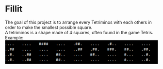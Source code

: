 # Fillit

The goal of this project is to arrange every Tetriminos with each others in order to make
the smallest possible square.  
A tetriminos is a shape made of 4 squares, often found in the game Tetris. Example:  
![Screenshot](images/tetriminos.png)
